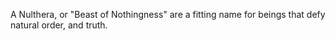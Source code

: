 A Nulthera, or "Beast of Nothingness" are a fitting name for beings that defy natural order, and truth. 